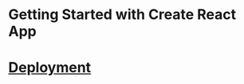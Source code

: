 # Getting Started with Create React App



# [Deployment](https://svetlana-kutyeva1974.github.io/ra3.2-lists/)
